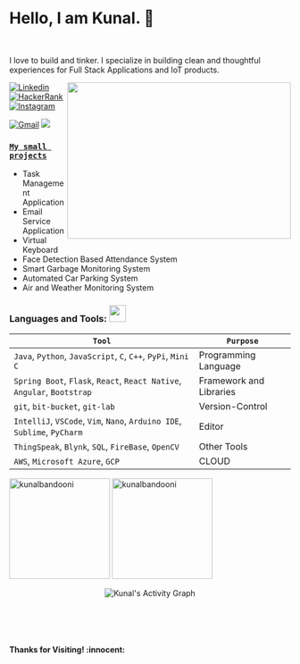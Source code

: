<!-- Greetings and Introduction -->
# Hello, I am Kunal. :wave:
<br>

I love to build and tinker. I specialize in building clean and thoughtful experiences for Full Stack Applications and IoT products.
<br>

<img align="right" width="400" height="280" src="https://github.com/abhisheknaiidu/abhisheknaiidu/blob/master/code.gif"></img>

<!-- Your badges -->
[![Linkedin](https://img.shields.io/badge/-Kunal-blue?style=flat&logo=Linkedin&logoColor=white)](https://www.linkedin.com/in/kunal-bandooni5722f)
[![HackerRank](https://img.shields.io/badge/-kbandooni1-islamicgreen?style=flat&logo=HackerRank&logoColor=black)](https://www.hackerrank.com/kbandooni1)
[![Instagram](https://img.shields.io/badge/-lets_eatup_everything-c13584?style=flat&labelColor=c13584&logo=instagram&logoColor=white)](https://www.instagram.com/lets_eatup_everything/)
<!--[![GCP](https://img.icons8.com/color/65/000000/google-cloud)](https://www.cloudskillsboost.google/public_profiles/bd8ab0cc-28af-46ba-9515-830c1b90da95)-->
[![Gmail](https://img.shields.io/badge/-kbandooni1-c14438?style=flat&logo=Gmail&logoColor=white)](mailto:kbandooni1@gmail.com)
![](https://komarev.com/ghpvc/?username=kunalbandooni&style=flat)


### [**`My small projects`**](https://github.com/kunalbandooni?tab=projects&type=classic)<br>

- Task Management Application
- Email Service Application
- Virtual Keyboard
- Face Detection Based Attendance System
- Smart Garbage Monitoring System
- Automated Car Parking System
- Air and Weather Monitoring System

 ### Languages and Tools: <img src="https://media.giphy.com/media/WUlplcMpOCEmTGBtBW/giphy.gif" width="30">
 `Tool` | `Purpose`
---|---
`Java`, `Python`, `JavaScript`, `C`, `C++`, `PyPi`, `Mini C` | Programming Language
`Spring Boot`, `Flask`, `React`, `React Native`, `Angular`, `Bootstrap` | Framework and Libraries
`git`, `bit-bucket`, `git-lab` | Version-Control
`IntelliJ`, `VSCode`, `Vim`, `Nano`, `Arduino IDE`, `Sublime`, `PyCharm` | Editor
`ThingSpeak`, `Blynk`, `SQL`, `FireBase`, `OpenCV` | Other Tools
`AWS`, `Microsoft Azure`, `GCP` | CLOUD
 
<!-- GitHub README Stats -->
<p>
    <!-- <img width="470" height="auto" align="center" alt="Kunal's github stats" 
         src="https://github-readme-stats.vercel.app/api?username=kunalbandooni&show_icons=true&theme=algolia&count_private=true" />
    <img height="180em" 
         src="https://github-readme-stats.vercel.app/api/top-langs?username=kunalbandooni&show_icons=true&locale=en&layout=compact&theme=gotham" alt="kunalbandooni" /> -->
  <img height="180em" 
       src="https://github-readme-stats.vercel.app/api/top-langs?username=kunalbandooni&show_icons=true&locale=en&layout=compact&theme=gotham" alt="kunalbandooni" />
  <img height="180em" src="https://github-readme-stats.vercel.app/api?username=kunalbandooni&show_icons=true&locale=en&theme=gotham" alt="kunalbandooni" />
<p align="center">
    <img alt="Kunal's Activity Graph" src="https://activity-graph.herokuapp.com/graph?username=kunalbandooni&custom_title=Kunal's%20Activity%20Graph&theme=github" />
</p>
    <br> <br> <br>
<h4 align="left"> Thanks for Visiting! :innocent:</h4> </p>
